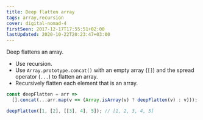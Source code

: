 ```yaml
---
title: Deep flatten array
tags: array,recursion
cover: digital-nomad-4
firstSeen: 2017-12-17T17:55:51+02:00
lastUpdated: 2020-10-22T20:23:47+03:00
---
```


Deep flattens an array.

- Use recursion.
- Use `Array.prototype.concat()` with an empty array (`[]`) and the spread operator (`...`) to flatten an array.
- Recursively flatten each element that is an array.

```js
const deepFlatten = arr =>
  [].concat(...arr.map(v => (Array.isArray(v) ? deepFlatten(v) : v)));
```

```js
deepFlatten([1, [2], [[3], 4], 5]); // [1, 2, 3, 4, 5]
```
